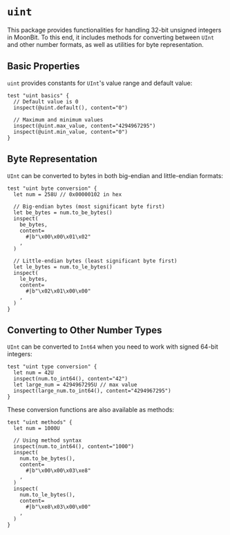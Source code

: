 # `uint`

This package provides functionalities for handling 32-bit unsigned integers in MoonBit. To this end, it includes methods for converting between `UInt` and other number formats, as well as utilities for byte representation.

## Basic Properties

`uint` provides constants for `UInt`'s value range and default value:

```moonbit
test "uint basics" {
  // Default value is 0
  inspect(@uint.default(), content="0")

  // Maximum and minimum values
  inspect(@uint.max_value, content="4294967295")
  inspect(@uint.min_value, content="0")
}
```

## Byte Representation

`UInt` can be converted to bytes in both big-endian and little-endian formats:

```moonbit
test "uint byte conversion" {
  let num = 258U // 0x00000102 in hex

  // Big-endian bytes (most significant byte first)
  let be_bytes = num.to_be_bytes()
  inspect(
    be_bytes,
    content=
      #|b"\x00\x00\x01\x02"
    ,
  )

  // Little-endian bytes (least significant byte first)
  let le_bytes = num.to_le_bytes()
  inspect(
    le_bytes,
    content=
      #|b"\x02\x01\x00\x00"
    ,
  )
}
```

## Converting to Other Number Types

`UInt` can be converted to `Int64` when you need to work with signed 64-bit integers:

```moonbit
test "uint type conversion" {
  let num = 42U
  inspect(num.to_int64(), content="42")
  let large_num = 4294967295U // max value
  inspect(large_num.to_int64(), content="4294967295")
}
```

These conversion functions are also available as methods:

```moonbit
test "uint methods" {
  let num = 1000U

  // Using method syntax
  inspect(num.to_int64(), content="1000")
  inspect(
    num.to_be_bytes(),
    content=
      #|b"\x00\x00\x03\xe8"
    ,
  )
  inspect(
    num.to_le_bytes(),
    content=
      #|b"\xe8\x03\x00\x00"
    ,
  )
}
```
